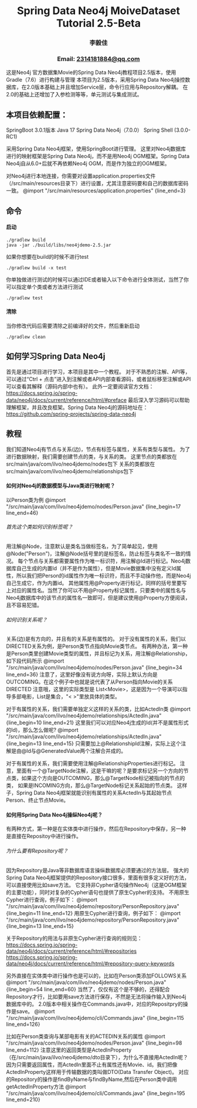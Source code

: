 # <center> Spring Data Neo4j MoiveDataset Tutorial 2.5-Beta
### <center> 李毅佳
### <center> Email: 2314181884@qq.com

这是Neo4j 官方数据集Movie的Spring Data Neo4j教程项目2.5版本，使用Gradle（7.6）进行构建与管理
本项目为2.5版本，采用Spring Data Neo4j操控数据库，在2.0版本基础上并且增加Service层，命令行应用与Repository解耦。
在2.0的基础上还增加了入参检测等等，单元测试与集成测试。
## 本项目依赖配置：
SpringBoot 3.0.1版本
Java 17
Spring Data Neo4j（7.0.0）
Spring Shell (3.0.0-RC1)

采用Spring Data Neo4j框架，使用SpringBoot进行管理。
这里对Neo4j数据库进行的映射框架是Spring Data Neo4j，而不是用Neo4j OGM框架。Spring Data Neo4j自从6.0+后就不再依赖Neo4j OGM，而是作为独立的OGM框架。

对Neo4j进行本地连接，你需要对设置application.properties文件（/src/main/resources目录下）进行设置，尤其注意密码要和自己的数据库密码一致。
@import "/src/main/resources/application.properties" {line_end=3}

## 命令
#### 启动
```
./gradlew build
java -jar ./build/libs/neo4jdemo-2.5.jar
```
如果你想要在build的时候不进行test
```
./gradlew build -x test
```
你单独做进行测试的时候可以通过IDE或者输入以下命令进行全体测试，当然了你可以指定单个类或者方法进行测试
```
./gradlew test
```
#### 清除
当你修改代码后需要清除之前编译好的文件，然后重新启动
```
./gradlew clean
```

## 如何学习Spring Data Neo4j
首先是通过项目进行学习，本项目是其中一个教程。
对于不熟悉的注解、API等，可以通过“Ctrl + 点击”进入到注解或者API内部查看源码，或者鼠标移至注解或API可以查看其解释（源码内部中也有）。
此外一定要阅读官方文档：https://docs.spring.io/spring-data/neo4j/docs/current/reference/html/#preface
最后深入学习源码可以帮助理解框架，并且改良框架。Spring Data Neo4j的源码地址在：https://github.com/spring-projects/spring-data-neo4j

## 教程
我们知道Neo4j有节点与关系(边)，节点有标签与属性，关系有类型与属性。
为了进行数据映射，我们需要创建节点的类，与关系的类。
这里节点的类都放在src/main/java/com/ilvo/neo4jdemo/nodes包下
关系的类都放在src/main/java/com/ilvo/neo4jdemo/relationships包下

#### 如何对Neo4j的数据模型与Java类进行映射呢？
以Person类为例
@import "/src/main/java/com/ilvo/neo4jdemo/nodes/Person.java" {line_begin=17 line_end=46}

###### 首先这个类如何识别标签呢？
用注解@Node，注意默认是类名当做标签名，为了简单起见，使用@Node("Person")，注解@Node括号里的是标签名，防止标签与类名不一致的情况。
每个节点与关系都需要属性作为唯一标识符，用注解@Id进行标记。Neo4j数据库自己生成的内置Id（并不是作为属性），但是Movie数据集中没有定义Id属性，所以我们把Person的id属性作为唯一标识符，而且不手动操作他，而是Neo4j自己生成它，作为内置id。
其他属性用@Property进行标记，同样的括号里要写上对应的属性名。当然了你可以不用@Property标记属性，只要类中的属性名与Neo4j数据库中的该节点的属性名一致即可，但是建议使用@Property方便阅读，且不容易犯错。

###### 如何识别关系呢？
关系(边)是有方向的，并且有的关系是有属性的。
对于没有属性的关系，我们以DIRECTED关系为例，是Person类节点指向Movie类节点。
有两种办法，第一种是Person类里创建Movie类型的属性，并且标记为关系，用注解@Relationship，如下段代码所示
@import "/src/main/java/com/ilvo/neo4jdemo/nodes/Person.java" {line_begin=34 line_end=36}
注意了，这里好像没有说方向呀，实际上默认方向是OUTCOMING。在这个例子中也就是说代表了从Person指向Movie的关系DIRECTED
注意哦，这里的实际类型是 List&lt;Movie&gt;，这是因为一个导演可以指导多部电影，List是集合，"<  >"里放具体的类型。

对于有属性的关系，我们需要单独定义这样的关系的类，比如ActedIn类
@import "/src/main/java/com/ilvo/neo4jdemo/relationships/ActedIn.java" {line_begin=10 line_end=21}
这里我们可以对应Neo4j生成的Id(并不是属性形式的Id)，那么怎么做呢?
@import "/src/main/java/com/ilvo/neo4jdemo/relationships/ActedIn.java" {line_begin=13 line_end=15}
只需要加上@RelationshipId注解，实际上这个注解是由@Id与@GeneratedValue两个注解合并成的。

对于有属性的关系，我们需要使用注解@RelationshipProperties进行标记。
注意，里面有一个@TargetNode注解，这是干嘛的呢？是要求标记另一个方向的节点类，如果这个方向是OUTCOMING，那么@TargetNode标记被指向的节点的类，
如果是INCOMING方向，那么@TargetNode标记关系起始的节点类。
这样子，Spring Data Neo4j框架就能识别有属性的关系ActedIn与其起始节点Person、终止节点Movie。

#### 如何用Spring Data Neo4j操纵Neo4j呢？
有两种方式，第一种是在实体类中进行操作，然后在Repository中保存，另一种是直接在Repositoy中进行操作。
###### 为什么要有Repository呢？
因为Repository是Java等非数据库语言操纵数据库必须要通过的方法层。
强大的Spring Data Neo4j框架提供的Repository接口很多，里面有很多定义好的方法，可以直接使用比如save方法。
它支持非Cypher语句操作Neo4j（这是OGM框架的主要功能），同时对复杂的Cypher语句也提供了原生Cypher的支持。
不用原生Cypher进行查询，例子如下：
@import "/src/main/java/com/ilvo/neo4jdemo/repository/PersonRepository.java" {line_begin=11 line_end=12}
用原生Cypher进行查询，例子如下：
@import "/src/main/java/com/ilvo/neo4jdemo/repository/PersonRepository.java" {line_begin=13 line_end=15}

关于Repository的用法与非原生Cypher进行查询的规则见：
https://docs.spring.io/spring-data/neo4j/docs/current/reference/html/#repositories
https://docs.spring.io/spring-data/neo4j/docs/current/reference/html/#repository-query-keywords

另外直接在实体类中进行操作也是可以的，比如在Person类添加FOLLOWS关系
@import "/src/main/java/com/ilvo/neo4jdemo/nodes/Person.java" {line_begin=54 line_end=60}
当然了，仅仅有这个是不够的，还得配合Repository才行，比如要用save方法进行保存，不然是无法将操作输入到Neo4j数据库中的。
2.0版本中相关操作在Commands.java中，对应的Repositpry的操作是save。
@import "/src/main/java/com/ilvo/neo4jdemo/cli/Commands.java" {line_begin=115 line_end=126}

比如在Person类查询与某部电影有关的ACTEDIN关系的属性
@import "/src/main/java/com/ilvo/neo4jdemo/nodes/Person.java" {line_begin=98 line_end=112}
注意这里的返回类型是ActedInProperty（在/src/main/java/ilvo/neo4jdemo/dto目录下），为什么不直接用ActedIn呢？
因为只需要返回属性，而ActedIn里面不止有属性还有Movie、id。我们把像ActedInProperty这样用于传输数据的类叫做DTO(Data Transfer Object)。
对应的Repository的操作是findByName与findByName,然后在Person类中调用getActedInProperty方法
@import "/src/main/java/com/ilvo/neo4jdemo/cli/Commands.java" {line_begin=195 line_end=210}
